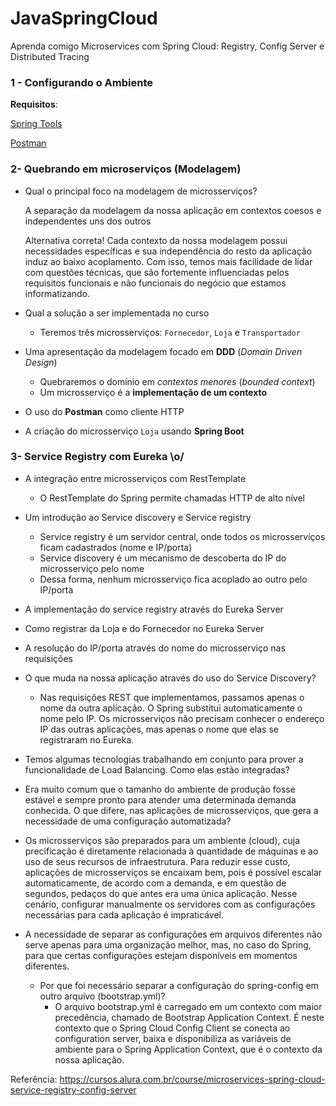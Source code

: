 # JavaSpringCloud
Aprenda comigo Microservices com Spring Cloud: Registry, Config Server e Distributed Tracing

### 1 - Configurando o Ambiente

**Requisitos**:

[Spring Tools](https://spring.io/tools)

[Postman](https://www.postman.com/downloads/)

### 2- Quebrando em microserviços (Modelagem)

- Qual o principal foco na modelagem de microsserviços?

    A separação da modelagem da nossa aplicação em contextos coesos e independentes uns dos outros

    Alternativa correta! Cada contexto da nossa modelagem possui necessidades específicas e sua independência do resto da aplicação induz ao baixo acoplamento. Com isso, temos mais facilidade de lidar com questões técnicas, que são fortemente influenciadas pelos requisitos funcionais e não funcionais do negócio que estamos informatizando.

- Qual a solução a ser implementada no curso
    - Teremos três microsserviços: `Fornecedor`, `Loja` e `Transportador`
- Uma apresentação da modelagem focado em **DDD** (*Domain Driven Design*)
    - Quebraremos o domínio em *contextos menores* (*bounded context*)
    - Um microsserviço é a **implementação de um contexto**
- O uso do **Postman** como cliente HTTP
- A criação do microsserviço `Loja` usando **Spring Boot**

### 3- Service Registry com Eureka \o/

- A integração entre microsserviços com RestTemplate
    - O RestTemplate do Spring permite chamadas HTTP de alto nível
- Um introdução ao Service discovery e Service registry
    - Service registry é um servidor central, onde todos os microsserviços ficam cadastrados (nome e IP/porta)
    - Service discovery é um mecanismo de descoberta do IP do microsserviço pelo nome
    - Dessa forma, nenhum microsserviço fica acoplado ao outro pelo IP/porta

- A implementação do service registry através do Eureka Server
- Como registrar da Loja e do Fornecedor no Eureka Server
- A resolução do IP/porta através do nome do microsserviço nas requisições

- O que muda na nossa aplicação através do uso do Service Discovery?
    - Nas requisições REST que implementamos, passamos apenas o nome da outra aplicação. O Spring substitui automaticamente o nome pelo IP. Os microsserviços não         precisam conhecer o endereço IP das outras aplicações, mas apenas o nome que elas se registraram no Eureka.
- Temos algumas tecnologias trabalhando em conjunto para prover a funcionalidade de Load Balancing. Como elas estão integradas?

- Era muito comum que o tamanho do ambiente de produção fosse estável e sempre pronto para atender uma determinada demanda conhecida. O que difere, nas aplicações de microsserviços, que gera a necessidade de uma configuração automatizada?
 - Os microsserviços são preparados para um ambiente (cloud), cuja precificação é diretamente relacionada à quantidade de máquinas e ao uso de seus recursos de infraestrutura. Para reduzir esse custo, aplicações de microsserviços se encaixam bem, pois é possível escalar automaticamente, de acordo com a demanda, e em questão de segundos, pedaços do que antes era uma única aplicação. Nesse cenário, configurar manualmente os servidores com as configurações necessárias para cada aplicação é impraticável.

- A necessidade de separar as configurações em arquivos diferentes não serve apenas para uma organização melhor, mas, no caso do Spring, para que certas configurações estejam disponíveis em momentos diferentes.
    - Por que foi necessário separar a configuração do spring-config em outro arquivo (bootstrap.yml)?
        - O arquivo bootstrap.yml é carregado em um contexto com maior precedência, chamado de Bootstrap Application Context. É neste contexto que o Spring Cloud Config Client se conecta ao configuration server, baixa e disponibiliza as variáveis de ambiente para o Spring Application Context, que é o contexto da nossa aplicação.

Referência: https://cursos.alura.com.br/course/microservices-spring-cloud-service-registry-config-server
